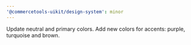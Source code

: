 ```yaml
---
'@commercetools-uikit/design-system': minor
---
```


Update neutral and primary colors. Add new colors for accents: purple, turquoise and brown.

